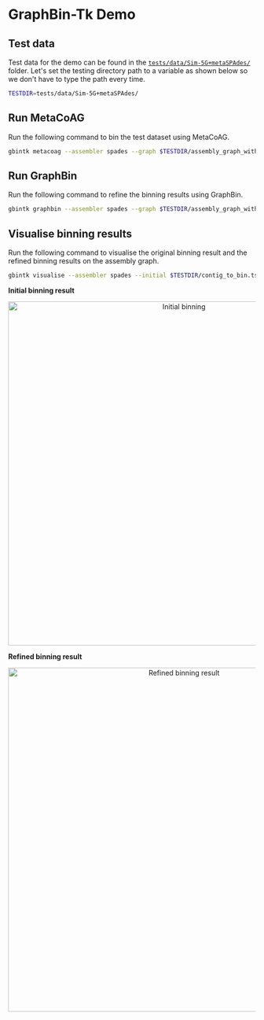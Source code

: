 # GraphBin-Tk Demo

## Test data

Test data for the demo can be found in the [`tests/data/Sim-5G+metaSPAdes/`](https://github.com/metagentools/gbintk/tree/main/tests/data/Sim-5G%2BmetaSPAdes) folder. Let's set the testing directory path to a variable as shown below so we don't have to type the path every time.

```bash
TESTDIR=tests/data/Sim-5G+metaSPAdes/
```

## Run MetaCoAG

Run the following command to bin the test dataset using MetaCoAG.

```bash
gbintk metacoag --assembler spades --graph $TESTDIR/assembly_graph_with_scaffolds.gfa --contigs $TESTDIR/contigs.fasta --paths $TESTDIR/contigs.paths --abundance $TESTDIR/coverm_mean_coverage.tsv --output $TESTDIR
```

## Run GraphBin

Run the following command to refine the binning results using GraphBin.

```bash
gbintk graphbin --assembler spades --graph $TESTDIR/assembly_graph_with_scaffolds.gfa --contigs $TESTDIR/contigs.fasta --paths $TESTDIR/contigs.paths --binned $TESTDIR/contig_to_bin.tsv --output $TESTDIR
```

## Visualise binning results

Run the following command to visualise the original binning result and the refined binning results on the assembly graph.

```bash
gbintk visualise --assembler spades --initial $TESTDIR/contig_to_bin.tsv --final $TESTDIR/graphbin_output.csv --graph $TESTDIR/assembly_graph_with_scaffolds.gfa --paths $TESTDIR/contigs.paths --output $TESTDIR --width 2500 --height 2500
```

**Initial binning result**

<p align="center">
  <img src="https://raw.githubusercontent.com/metagentools/gbintk/master/docs/initial_binning_result.png" width="700" title="Initial binning" alt="Initial binning">
</p>

**Refined binning result**

<p align="center">
  <img src="https://raw.githubusercontent.com/metagentools/gbintk/master/docs/final_GraphBin_binning_result.png" width="700" title="Refined binning result" alt="Refined binning result">
</p>